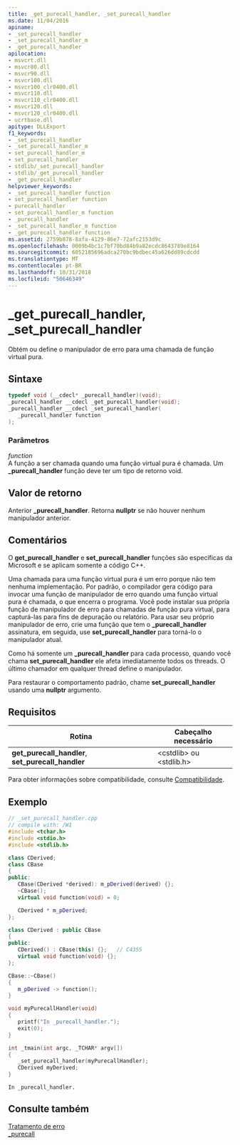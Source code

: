 ```yaml
---
title: _get_purecall_handler, _set_purecall_handler
ms.date: 11/04/2016
apiname:
- _set_purecall_handler
- _set_purecall_handler_m
- _get_purecall_handler
apilocation:
- msvcrt.dll
- msvcr80.dll
- msvcr90.dll
- msvcr100.dll
- msvcr100_clr0400.dll
- msvcr110.dll
- msvcr110_clr0400.dll
- msvcr120.dll
- msvcr120_clr0400.dll
- ucrtbase.dll
apitype: DLLExport
f1_keywords:
- _set_purecall_handler
- _set_purecall_handler_m
- set_purecall_handler_m
- set_purecall_handler
- stdlib/_set_purecall_handler
- stdlib/_get_purecall_handler
- _get_purecall_handler
helpviewer_keywords:
- _set_purecall_handler function
- set_purecall_handler function
- purecall_handler
- set_purecall_handler_m function
- _purecall_handler
- _set_purecall_handler_m function
- _get_purecall_handler function
ms.assetid: 2759b878-8afa-4129-86e7-72afc2153d9c
ms.openlocfilehash: 0009b4bc1c7bf70bd84b9a82ecdc8643789e8164
ms.sourcegitcommit: 6052185696adca270bc9bdbec45a626dd89cdcdd
ms.translationtype: MT
ms.contentlocale: pt-BR
ms.lasthandoff: 10/31/2018
ms.locfileid: "50646349"
---
```

# <a name="getpurecallhandler-setpurecallhandler"></a>_get_purecall_handler, _set_purecall_handler

Obtém ou define o manipulador de erro para uma chamada de função virtual pura.

## <a name="syntax"></a>Sintaxe

```cpp
typedef void (__cdecl* _purecall_handler)(void);
_purecall_handler __cdecl _get_purecall_handler(void);
_purecall_handler __cdecl _set_purecall_handler(
   _purecall_handler function
);
```

### <a name="parameters"></a>Parâmetros

*function*<br/>
A função a ser chamada quando uma função virtual pura é chamada. Um **_purecall_handler** função deve ter um tipo de retorno void.

## <a name="return-value"></a>Valor de retorno

Anterior **_purecall_handler**. Retorna **nullptr** se não houver nenhum manipulador anterior.

## <a name="remarks"></a>Comentários

O **get_purecall_handler** e **set_purecall_handler** funções são específicas da Microsoft e se aplicam somente a código C++.

Uma chamada para uma função virtual pura é um erro porque não tem nenhuma implementação. Por padrão, o compilador gera código para invocar uma função de manipulador de erro quando uma função virtual pura é chamada, o que encerra o programa. Você pode instalar sua própria função de manipulador de erro para chamadas de função pura virtual, para capturá-las para fins de depuração ou relatório. Para usar seu próprio manipulador de erro, crie uma função que tem o **_purecall_handler** assinatura, em seguida, use **set_purecall_handler** para torná-lo o manipulador atual.

Como há somente um **_purecall_handler** para cada processo, quando você chama **set_purecall_handler** ele afeta imediatamente todos os threads. O último chamador em qualquer thread define o manipulador.

Para restaurar o comportamento padrão, chame **set_purecall_handler** usando uma **nullptr** argumento.

## <a name="requirements"></a>Requisitos

|Rotina|Cabeçalho necessário|
|-------------|---------------------|
|**get_purecall_handler**, **set_purecall_handler**|\<cstdlib> ou \<stdlib.h>|

Para obter informações sobre compatibilidade, consulte [Compatibilidade](../../c-runtime-library/compatibility.md).

## <a name="example"></a>Exemplo

```cpp
// _set_purecall_handler.cpp
// compile with: /W1
#include <tchar.h>
#include <stdio.h>
#include <stdlib.h>

class CDerived;
class CBase
{
public:
   CBase(CDerived *derived): m_pDerived(derived) {};
   ~CBase();
   virtual void function(void) = 0;

   CDerived * m_pDerived;
};

class CDerived : public CBase
{
public:
   CDerived() : CBase(this) {};   // C4355
   virtual void function(void) {};
};

CBase::~CBase()
{
   m_pDerived -> function();
}

void myPurecallHandler(void)
{
   printf("In _purecall_handler.");
   exit(0);
}

int _tmain(int argc, _TCHAR* argv[])
{
   _set_purecall_handler(myPurecallHandler);
   CDerived myDerived;
}
```

```Output
In _purecall_handler.
```

## <a name="see-also"></a>Consulte também

[Tratamento de erro](../../c-runtime-library/error-handling-crt.md)<br/>
[_purecall](purecall.md)<br/>
